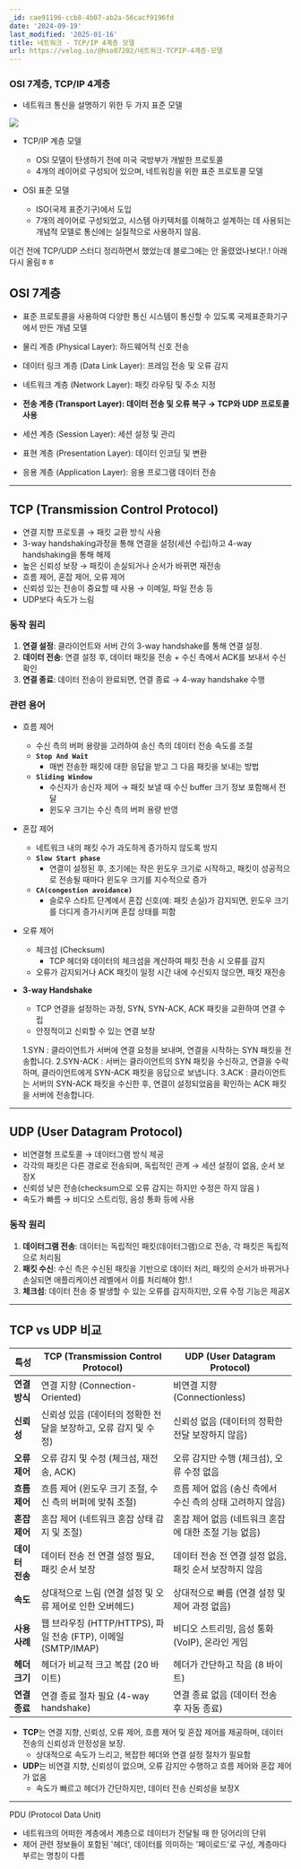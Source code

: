 ```yaml
---
_id: cae91196-ccb8-4b07-ab2a-56cacf9196fd
date: '2024-09-19'
last_modified: '2025-01-16'
title: 네트워크 - TCP/IP 4계층 모델
url: https://velog.io/@hso07202/네트워크-TCPIP-4계층-모델
---
```


### OSI 7계층, TCP/IP 4계층
- 네트워크 통신을 설명하기 위한 두 가지 표준 모델

![](https://velog.velcdn.com/images/hso07202/post/8862a91a-205e-4d5c-a692-872ddba3118d/image.png)

- TCP/IP 계층 모델
  - OSI 모델이 탄생하기 전에 미국 국방부가 개발한 프로토콜
  - 4개의 레이어로 구성되어 있으며, 네트워킹을 위한 표준 프로토콜 모델

- OSI 표준 모델
  - ISO(국제 표준기구)에서 도입
  - 7개의 레이어로 구성되었고, 시스템 아키텍처를 이해하고 설계하는 데 사용되는 개념적 모델로 통신에는 실질적으로 사용하지 않음.

이건 전에 TCP/UDP 스터디 정리하면서 했었는데 블로그에는 안 올렸었나보다!.! 아래 다시 올림ㅎㅎ

## OSI 7계층

- 표준 프로토콜을 사용하여 다양한 통신 시스템이 통신할 수 있도록 국제표준화기구에서 만든 개념 모델

- 물리 계층 (Physical Layer): 하드웨어적 신호 전송
- 데이터 링크 계층 (Data Link Layer): 프레임 전송 및 오류 감지
- 네트워크 계층 (Network Layer): 패킷 라우팅 및 주소 지정
- **전송 계층 (Transport Layer): 데이터 전송 및 오류 복구 → TCP와 UDP 프로토콜 사용**
- 세션 계층 (Session Layer): 세션 설정 및 관리
- 표현 계층 (Presentation Layer): 데이터 인코딩 및 변환
- 응용 계층 (Application Layer): 응용 프로그램 데이터 전송

---

## TCP (Transmission Control Protocol)

- 연결 지향 프로토콜 → 패킷 교환 방식 사용
- 3-way handshaking과정을 통해 연결을 설정(세션 수립)하고 4-way handshaking을 통해 해제
- 높은 신뢰성 보장 → 패킷이 손실되거나 순서가 바뀌면 재전송
- 흐름 제어, 혼잡 제어, 오류 제어
- 신뢰성 있는 전송이 중요할 때 사용 → 이메일, 파일 전송 등
- UDP보다 속도가 느림

### 동작 원리

1. **연결 설정**: 클라이언트와 서버 간의 3-way handshake를 통해 연결 설정.
2. **데이터 전송**: 연결 설정 후, 데이터 패킷을 전송 + 수신 측에서 ACK를 보내서 수신 확인
3. **연결 종료**: 데이터 전송이 완료되면, 연결 종료 → 4-way handshake 수행

### 관련 용어

- 흐름 제어
    - 수신 측의 버퍼 용량을 고려하여 송신 측의 데이터 전송 속도를 조절
    - **`Stop And Wait`**
        - 매번 전송한 패킷에 대한 응답을 받고 그 다음 패킷을 보내는 방법
    - **`Sliding Window`**
        - 수신자가 송신자 제어 → 패킷 보낼 때 수신 buffer 크기 정보 포함해서 전달
        - 윈도우 크기는 수신 측의 버퍼 용량 반영
- 혼잡 제어
    - 네트워크 내의 패킷 수가 과도하게 증가하지 않도록 방지
    - **`Slow Start phase`**
        - 연결이 설정된 후, 초기에는 작은 윈도우 크기로 시작하고, 패킷이 성공적으로 전송될 때마다 윈도우 크기를 지수적으로 증가
    - **`CA(congestion avoidance)`**
        - 슬로우 스타트 단계에서 혼잡 신호(예: 패킷 손실)가 감지되면, 윈도우 크기를 더디게 증가시키며 혼잡 상태를 피함
- 오류 제어
    - 체크섬 (Checksum)
        - TCP 헤더와 데이터의 체크섬을 계산하여 패킷 전송 시 오류를 감지
    - 오류가 감지되거나 ACK 패킷이 일정 시간 내에 수신되지 않으면, 패킷 재전송
- **3-way Handshake**
    - TCP 연결을 설정하는 과정, SYN, SYN-ACK, ACK 패킷을 교환하여 연결 수립
    - 안정적이고 신뢰할 수 있는 연결 보장
    

    
    1.SYN : 클라이언트가 서버에 연결 요청을 보내며, 연결을 시작하는 SYN 패킷을 전송합니다.
    2.SYN-ACK : 서버는 클라이언트의 SYN 패킷을 수신하고, 연결을 수락하며, 클라이언트에게 SYN-ACK 패킷을 응답으로 보냅니다.
    3.ACK : 클라이언트는 서버의 SYN-ACK 패킷을 수신한 후, 연결이 설정되었음을 확인하는 ACK 패킷을 서버에 전송합니다.

---

## UDP (User Datagram Protocol)

- 비연결형 프로토콜 → 데이터그램 방식 제공
- 각각의 패킷은 다른 경로로 전송되며, 독립적인 관계 → 세션 설정이 없음, 순서 보장X
- 신뢰성 낮은 전송(checksum으로 오류 감지는 하지만 수정은 하지 않음 )
- 속도가 빠름 → 비디오 스트리밍, 음성 통화 등에 사용

### 동작 원리

1. **데이터그램 전송**: 데이터는 독립적인 패킷(데이터그램)으로 전송, 각 패킷은 독립적으로 처리됨
2. **패킷 수신**: 수신 측은 수신된 패킷을 기반으로 데이터 처리, 패킷의 순서가 바뀌거나 손실되면 애플리케이션 레벨에서 이를 처리해야 함!.!
3. **체크섬**: 데이터 전송 중 발생할 수 있는 오류를 감지하지만, 오류 수정 기능은 제공X

---

## TCP vs UDP 비교

| 특성 | TCP (Transmission Control Protocol) | UDP (User Datagram Protocol) |
| --- | --- | --- |
| **연결 방식** | 연결 지향 (Connection-Oriented) | 비연결 지향 (Connectionless) |
| **신뢰성** | 신뢰성 있음 (데이터의 정확한 전달을 보장하고, 오류 감지 및 수정) | 신뢰성 없음 (데이터의 정확한 전달 보장하지 않음) |
| **오류 제어** | 오류 감지 및 수정 (체크섬, 재전송, ACK) | 오류 감지만 수행 (체크섬), 오류 수정 없음 |
| **흐름 제어** | 흐름 제어 (윈도우 크기 조절, 수신 측의 버퍼에 맞춰 조절) | 흐름 제어 없음 (송신 측에서 수신 측의 상태 고려하지 않음) |
| **혼잡 제어** | 혼잡 제어 (네트워크 혼잡 상태 감지 및 조절) | 혼잡 제어 없음 (네트워크 혼잡에 대한 조절 기능 없음) |
| **데이터 전송** | 데이터 전송 전 연결 설정 필요, 패킷 순서 보장 | 데이터 전송 전 연결 설정 없음, 패킷 순서 보장하지 않음 |
| **속도** | 상대적으로 느림 (연결 설정 및 오류 제어로 인한 오버헤드) | 상대적으로 빠름 (연결 설정 및 제어 과정 없음) |
| **사용 사례** | 웹 브라우징 (HTTP/HTTPS), 파일 전송 (FTP), 이메일 (SMTP/IMAP) | 비디오 스트리밍, 음성 통화 (VoIP), 온라인 게임 |
| **헤더 크기** | 헤더가 비교적 크고 복잡 (20 바이트) | 헤더가 간단하고 작음 (8 바이트) |
| **연결 종료** | 연결 종료 절차 필요 (4-way handshake) | 연결 종료 없음 (데이터 전송 후 자동 종료) |
- **TCP**는 연결 지향, 신뢰성, 오류 제어, 흐름 제어 및 혼잡 제어를 제공하며, 데이터 전송의 신뢰성과 안정성을 보장.
    - 상대적으로 속도가 느리고, 복잡한 헤더와 연결 설정 절차가 필요함
- **UDP**는 비연결 지향, 신뢰성이 없으며, 오류 감지만 수행하고 흐름 제어와 혼잡 제어가 없음
    - 속도가 빠르고 헤더가 간단하지만, 데이터 전송 신뢰성을 보장X
    
    
---
PDU (Protocol Data Unit)
- 네트워크의 어떠한 계층에서 계층으로 데이터가 전달될 때 한 덩어리의 단위
- 제어 관련 정보들이 포함된 '헤더', 데이터를 의미하는 '페이로드'로 구성, 계층마다 부르는 명칭이 다름